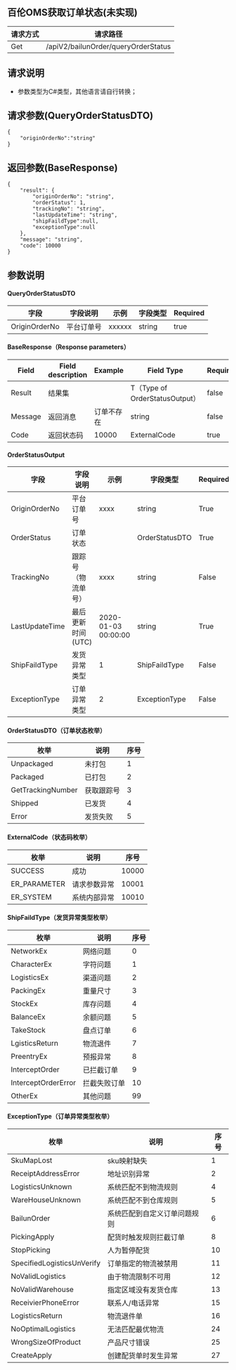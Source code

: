 ## 百伦OMS获取订单状态(未实现)

| 请求方式 | 请求路径                            |
| -------- | ----------------------------------- |
| Get      | /apiV2/bailunOrder/queryOrderStatus |

## 请求说明

- 参数类型为C#类型，其他语言请自行转换；

## 请求参数(QueryOrderStatusDTO)

```
{
	"originOrderNo":"string"
}
```



## 返回参数(BaseResponse<OrderStatusOutput>)

```
{
    "result": {
        "originOrderNo": "string",
        "orderStatus": 1,
        "trackingNo": "string",
        "lastUpdateTime": "string",
        "shipFaildType":null,
        "exceptionType":null
    },
    "message": "string",
    "code": 10000
}
```



## 参数说明

#### QueryOrderStatusDTO

| 字段          | 字段说明   | 示例   | 字段类型 | Required |
| ------------- | ---------- | ------ | -------- | -------- |
| OriginOrderNo | 平台订单号 | xxxxxx | string   | true     |



#### BaseResponse（Response parameters）

| Field   | Field description | Example    | Field Type                     | Required |
| ------- | ----------------- | ---------- | ------------------------------ | -------- |
| Result  | 结果集            |            | T（Type of OrderStatusOutput） | false    |
| Message | 返回消息          | 订单不存在 | string                         | false    |
| Code    | 返回状态码        | 10000      | ExternalCode                   | true     |



#### OrderStatusOutput

| 字段           | 字段说明           | 示例                | 字段类型       | Required |
| -------------- | ------------------ | ------------------- | -------------- | -------- |
| OriginOrderNo  | 平台订单号         | xxxx                | string         | True     |
| OrderStatus    | 订单状态           |                     | OrderStatusDTO | True     |
| TrackingNo     | 跟踪号（物流单号） | xxxx                | string         | False    |
| LastUpdateTime | 最后更新时间(UTC)  | 2020-01-03 00:00:00 | string         | True     |
| ShipFaildType  | 发货异常类型       | 1                   | ShipFaildType  | False    |
| ExceptionType  | 订单异常类型       | 2                   | ExceptionType  | False    |



#### OrderStatusDTO（订单状态枚举）

| 枚举              | 说明       | 序号 |
| ----------------- | ---------- | ---- |
| Unpackaged        | 未打包     | 1    |
| Packaged          | 已打包     | 2    |
| GetTrackingNumber | 获取跟踪号 | 3    |
| Shipped           | 已发货     | 4    |
| Error             | 发货失败   | 5    |




#### ExternalCode（状态码枚举）

| 枚举         | 说明         | 序号  |
| ------------ | ------------ | ----- |
| SUCCESS      | 成功         | 10000 |
| ER_PARAMETER | 请求参数异常 | 10001 |
| ER_SYSTEM    | 系统内部异常 | 10010 |



#### ShipFaildType（发货异常类型枚举）

| 枚举                | 说明         | 序号 |
| ------------------- | ------------ | ---- |
| NetworkEx           | 网络问题     | 0    |
| CharacterEx         | 字符问题     | 1    |
| LogisticsEx         | 渠道问题     | 2    |
| PackingEx           | 重量尺寸     | 3    |
| StockEx             | 库存问题     | 4    |
| BalanceEx           | 余额问题     | 5    |
| TakeStock           | 盘点订单     | 6    |
| LgisticsReturn      | 物流退件     | 7    |
| PreentryEx          | 预报异常     | 8    |
| InterceptOrder      | 已拦截订单   | 9    |
| InterceptOrderError | 拦截失败订单 | 10   |
| OtherEx             | 其他问题     | 99   |



#### ExceptionType（订单异常类型枚举）

| 枚举                       | 说明                         | 序号 |
| -------------------------- | ---------------------------- | ---- |
| SkuMapLost                 | sku映射缺失                  | 1    |
| ReceiptAddressError        | 地址识别异常                 | 2    |
| LogisticsUnknown           | 系统匹配不到物流规则         | 4    |
| WareHouseUnknown           | 系统匹配不到仓库规则         | 5    |
| BailunOrder                | 系统匹配到自定义订单问题规则 | 6    |
| PickingApply               | 配货时触发规则拦截订单       | 8    |
| StopPicking                | 人为暂停配货                 | 10   |
| SpecifiedLogisticsUnVerify | 订单指定的物流被禁用         | 11   |
| NoValidLogistics           | 由于物流限制不可用           | 12   |
| NoValidWarehouse           | 指定区域没有发货仓库         | 13   |
| ReceivierPhoneError        | 联系人/电话异常              | 15   |
| LogisticsReturn            | 物流退件单                   | 16   |
| NoOptimalLogistics         | 无法匹配最优物流             | 24   |
| WrongSizeOfProduct         | 产品尺寸错误                 | 25   |
| CreateApply                | 创建配货单时发生异常         | 27   |


